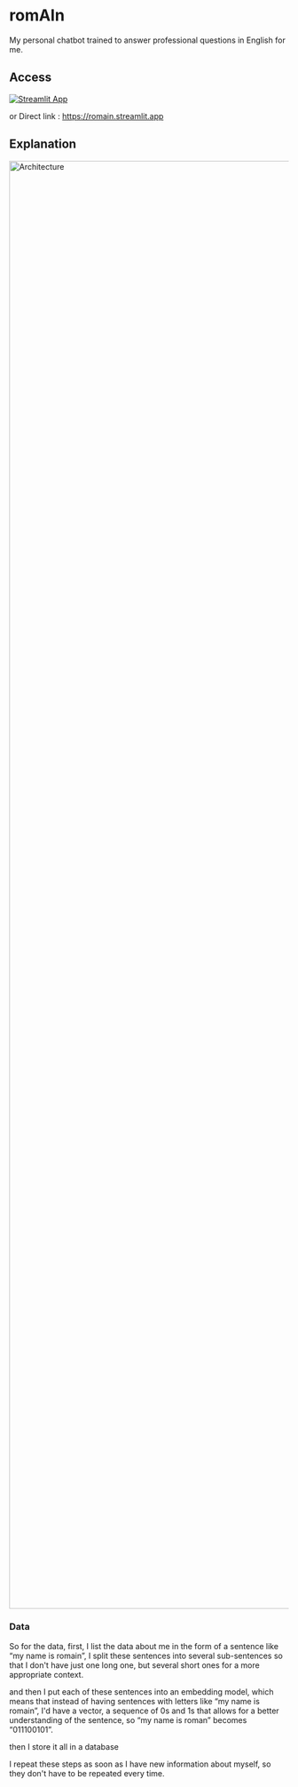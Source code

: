 # romAIn
My personal chatbot trained to answer professional questions in English for me.

## Access

[![Streamlit App](https://static.streamlit.io/badges/streamlit_badge_black_white.svg)](https://romain.streamlit.app)

or Direct link : https://romain.streamlit.app

## Explanation
<img width="2607" alt="Architecture" src="https://github.com/user-attachments/assets/0d751d8c-e2d8-464d-9764-5b4bbc35c260" />

### Data 
So for the data, first, I list the data about me in the form of a sentence like “my name is romain”, I split these sentences into several sub-sentences so that I don't have just one long one, but several short ones for a more appropriate context.

and then I put each of these sentences into an embedding model, which means that instead of having sentences with letters like “my name is romain”, I'd have a vector, a sequence of 0s and 1s that allows for a better understanding of the sentence, so “my name is roman” becomes “011100101”.

then I store it all in a database

I repeat these steps as soon as I have new information about myself, so they don't have to be repeated every time.


